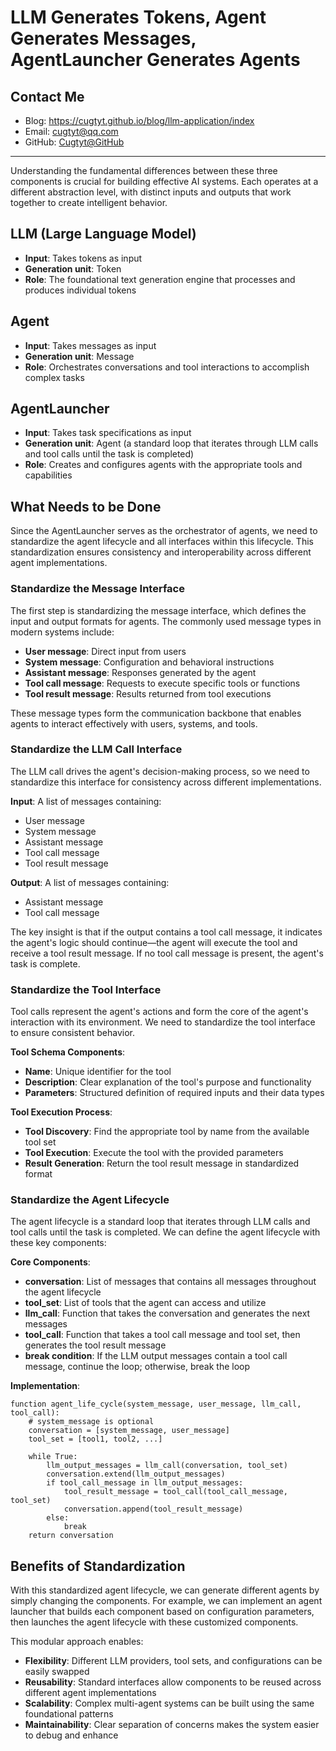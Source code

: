 # LLM Generates Tokens, Agent Generates Messages, AgentLauncher Generates Agents

## Contact Me

- Blog: <https://cugtyt.github.io/blog/llm-application/index>
- Email: <cugtyt@qq.com>
- GitHub: [Cugtyt@GitHub](https://github.com/Cugtyt)

---

Understanding the fundamental differences between these three components is crucial for building effective AI systems. Each operates at a different abstraction level, with distinct inputs and outputs that work together to create intelligent behavior.

## LLM (Large Language Model)

* **Input**: Takes tokens as input
* **Generation unit**: Token
* **Role**: The foundational text generation engine that processes and produces individual tokens

## Agent

* **Input**: Takes messages as input  
* **Generation unit**: Message
* **Role**: Orchestrates conversations and tool interactions to accomplish complex tasks

## AgentLauncher

* **Input**: Takes task specifications as input
* **Generation unit**: Agent (a standard loop that iterates through LLM calls and tool calls until the task is completed)
* **Role**: Creates and configures agents with the appropriate tools and capabilities

## What Needs to be Done

Since the AgentLauncher serves as the orchestrator of agents, we need to standardize the agent lifecycle and all interfaces within this lifecycle. This standardization ensures consistency and interoperability across different agent implementations.

### Standardize the Message Interface

The first step is standardizing the message interface, which defines the input and output formats for agents. The commonly used message types in modern systems include:

- **User message**: Direct input from users
- **System message**: Configuration and behavioral instructions  
- **Assistant message**: Responses generated by the agent
- **Tool call message**: Requests to execute specific tools or functions
- **Tool result message**: Results returned from tool executions

These message types form the communication backbone that enables agents to interact effectively with users, systems, and tools.

### Standardize the LLM Call Interface

The LLM call drives the agent's decision-making process, so we need to standardize this interface for consistency across different implementations.

**Input**: A list of messages containing:
- User message
- System message
- Assistant message
- Tool call message
- Tool result message

**Output**: A list of messages containing:
- Assistant message
- Tool call message

The key insight is that if the output contains a tool call message, it indicates the agent's logic should continue—the agent will execute the tool and receive a tool result message. If no tool call message is present, the agent's task is complete.

### Standardize the Tool Interface

Tool calls represent the agent's actions and form the core of the agent's interaction with its environment. We need to standardize the tool interface to ensure consistent behavior.

**Tool Schema Components**:
- **Name**: Unique identifier for the tool
- **Description**: Clear explanation of the tool's purpose and functionality
- **Parameters**: Structured definition of required inputs and their data types

**Tool Execution Process**:
- **Tool Discovery**: Find the appropriate tool by name from the available tool set
- **Tool Execution**: Execute the tool with the provided parameters  
- **Result Generation**: Return the tool result message in standardized format

### Standardize the Agent Lifecycle

The agent lifecycle is a standard loop that iterates through LLM calls and tool calls until the task is completed. We can define the agent lifecycle with these key components:

**Core Components**:
* **conversation**: List of messages that contains all messages throughout the agent lifecycle
* **tool_set**: List of tools that the agent can access and utilize
* **llm_call**: Function that takes the conversation and generates the next messages  
* **tool_call**: Function that takes a tool call message and tool set, then generates the tool result message
* **break condition**: If the LLM output messages contain a tool call message, continue the loop; otherwise, break the loop

**Implementation**:

```
function agent_life_cycle(system_message, user_message, llm_call, tool_call):
    # system_message is optional
    conversation = [system_message, user_message]
    tool_set = [tool1, tool2, ...]

    while True:
        llm_output_messages = llm_call(conversation, tool_set)
        conversation.extend(llm_output_messages)
        if tool_call_message in llm_output_messages:
            tool_result_message = tool_call(tool_call_message, tool_set)
            conversation.append(tool_result_message)
        else:
            break
    return conversation
```

## Benefits of Standardization

With this standardized agent lifecycle, we can generate different agents by simply changing the components. For example, we can implement an agent launcher that builds each component based on configuration parameters, then launches the agent lifecycle with these customized components.

This modular approach enables:
* **Flexibility**: Different LLM providers, tool sets, and configurations can be easily swapped
* **Reusability**: Standard interfaces allow components to be reused across different agent implementations  
* **Scalability**: Complex multi-agent systems can be built using the same foundational patterns
* **Maintainability**: Clear separation of concerns makes the system easier to debug and enhance